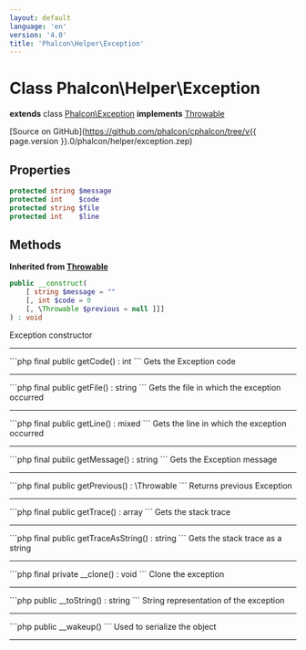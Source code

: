 ```yaml
---
layout: default
language: 'en'
version: '4.0'
title: 'Phalcon\Helper\Exception'
---
```

# Class **Phalcon\Helper\Exception**

**extends** class [Phalcon\Exception](Phalcon_Exception)
**implements** [Throwable](https://secure.php.net/manual/en/class.throwable.php)

[Source on GitHub](https://github.com/phalcon/cphalcon/tree/v{{ page.version }}.0/phalcon/helper/exception.zep)

## Properties

```php
protected string $message 
protected int    $code    
protected string $file    
protected int    $line    
```

## Methods
**Inherited from [Throwable](https://secure.php.net/manual/en/class.throwable.php)**

```php
public __construct( 
    [ string $message = "" 
    [, int $code = 0 
    [, \Throwable $previous = null ]]] 
) : void
```
Exception constructor
<hr/>
```php
final public getCode() : int
```
Gets the Exception code
<hr/>
```php
final public getFile() : string
```
Gets the file in which the exception occurred
<hr/>
```php
final public getLine() : mixed
```
Gets the line in which the exception occurred
<hr/>
```php
final public getMessage() : string
```
Gets the Exception message
<hr/>
```php
final public getPrevious() : \Throwable
```
Returns previous Exception
<hr/>
```php
final public getTrace() : array 
```
Gets the stack trace
<hr/>
```php
final public getTraceAsString() : string
```
Gets the stack trace as a string
<hr/>
```php
final private __clone() : void
```
Clone the exception
<hr/>
```php
public __toString() : string
```
String representation of the exception
<hr/>
```php
public __wakeup()
```
Used to serialize the object
<hr/>
